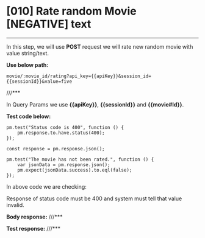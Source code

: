 # [010] Rate random Movie [NEGATIVE] text
___

In this step, we will use __POST__ request we will rate new random movie with value string/text.

__Use below path:__
```
movie/:movie_id/rating?api_key={{apiKey}}&session_id={{sessionId}}&value=five
```

///***
 
In Query Params we use __{{apiKey}}__, __{{sessionId}}__ and __{{movie#Id}}__.

__Test code below:__
```
pm.test("Status code is 400", function () {
    pm.response.to.have.status(400);
});

const response = pm.response.json();

pm.test("The movie has not been rated.", function () {
    var jsonData = pm.response.json();
    pm.expect(jsonData.success).to.eql(false);
});
```

In above code we are checking:

Response of status code must be 400 and system must tell that value invalid.

__Body response:__
///***
 

__Test response:__
///***
 


